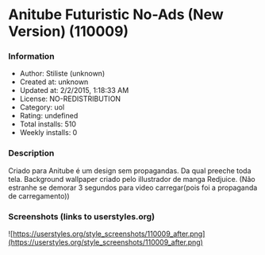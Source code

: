 # Anitube Futuristic No-Ads (New Version) (110009)

### Information
- Author: Stiliste (unknown)
- Created at: unknown
- Updated at: 2/2/2015, 1:18:33 AM
- License: NO-REDISTRIBUTION
- Category: uol
- Rating: undefined
- Total installs: 510
- Weekly installs: 0


### Description
Criado para Anitube é um design sem propagandas.
Da qual preeche toda tela.
Background wallpaper criado pelo illustrador de manga Redjuice.
(Não estranhe se demorar 3 segundos para video carregar(pois foi a propaganda de carregamento))


### Screenshots (links to userstyles.org)
![https://userstyles.org/style_screenshots/110009_after.png](https://userstyles.org/style_screenshots/110009_after.png)


